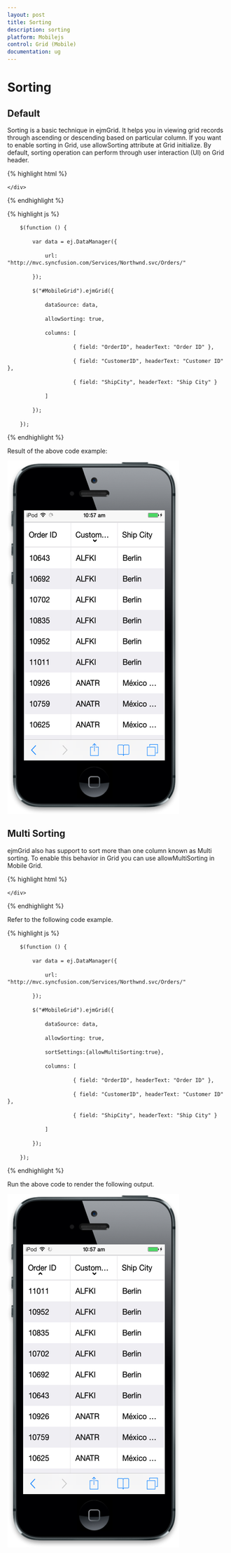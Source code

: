 ```yaml
---
layout: post
title: Sorting
description: sorting 
platform: Mobilejs
control: Grid (Mobile)
documentation: ug
---
```


# Sorting 

## Default

Sorting is a basic technique in ejmGrid. It helps you in viewing grid records through ascending or descending based on particular column. If you want to enable sorting in Grid, use allowSorting attribute at Grid initialize. By default, sorting operation can perform through user interaction (UI) on Grid header.

{% highlight html %}


<div id="MobileGrid">

    </div>






{% endhighlight %}



{% highlight js %}

        $(function () {

            var data = ej.DataManager({

                url: "http://mvc.syncfusion.com/Services/Northwnd.svc/Orders/"

            });

            $("#MobileGrid").ejmGrid({

                dataSource: data,

                allowSorting: true,

                columns: [

                         { field: "OrderID", headerText: "Order ID" },

                         { field: "CustomerID", headerText: "Customer ID" },

                         { field: "ShipCity", headerText: "Ship City" }

                ]

            });

        });



{% endhighlight %}



Result of the above code example:

![16](Sorting_images/Sorting_img1.png)



## Multi Sorting

ejmGrid also has support to sort more than one column known as Multi sorting. To enable this behavior in Grid you can use allowMultiSorting in Mobile Grid. 

{% highlight html %}


<div id="MobileGrid">

    </div>





{% endhighlight %}



Refer to the following code example.

{% highlight js %}

        $(function () {

            var data = ej.DataManager({

                url: "http://mvc.syncfusion.com/Services/Northwnd.svc/Orders/"

            });

            $("#MobileGrid").ejmGrid({

                dataSource: data,

                allowSorting: true, 

                sortSettings:{allowMultiSorting:true},

                columns: [

                         { field: "OrderID", headerText: "Order ID" },

                         { field: "CustomerID", headerText: "Customer ID" },

                         { field: "ShipCity", headerText: "Ship City" }

                ]

            });

        });




{% endhighlight %}



Run the above code to render the following output.

![C:/Users/apoorvah.ramanathan/Desktop/1.png](Sorting_images/Sorting_img2.png)



